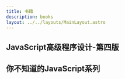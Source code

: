 ```yaml
---
title: 书籍
description: books
layout: ../../layouts/MainLayout.astro
---
```


## JavaScript高级程序设计-第四版

## 你不知道的JavaScript系列